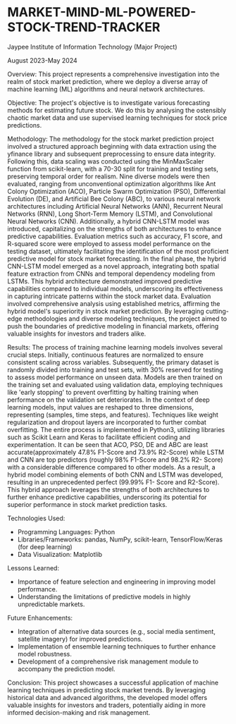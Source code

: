 # MARKET-MIND-ML-POWERED-STOCK-TREND-TRACKER
Jaypee Institute of Information Technology (Major Project)

August 2023-May 2024

Overview:
This project represents a comprehensive investigation into the realm of stock market prediction, where
we deploy a diverse array of machine learning (ML) algorithms and neural network architectures.

Objective:
The project's objective is to investigate various forecasting methods for estimating future stock. We do
this by analysing the ostensibly chaotic market data and use supervised learning techniques for stock
price predictions.

Methodology:
The methodology for the stock market prediction project involved a structured approach beginning with
data extraction using the yfinance library and subsequent preprocessing to ensure data integrity.
Following this, data scaling was conducted using the MinMaxScaler function from scikit-learn, with a
70-30 split for training and testing sets, preserving temporal order for realism. Nine diverse models
were then evaluated, ranging from unconventional optimization algorithms like Ant Colony
Optimization (ACO), Particle Swarm Optimization (PSO), Differential Evolution (DE), and Artificial
Bee Colony (ABC), to various neural network architectures including Artificial Neural Networks
(ANN), Recurrent Neural Networks (RNN), Long Short-Term Memory (LSTM), and Convolutional
Neural Networks (CNN). Additionally, a hybrid CNN-LSTM model was introduced, capitalizing on the
strengths of both architectures to enhance predictive capabilities. Evaluation metrics such as accuracy,
F1 score, and R-squared score were employed to assess model performance on the testing dataset,
ultimately facilitating the identification of the most proficient predictive model for stock market
forecasting.
In the final phase, the hybrid CNN-LSTM model emerged as a novel approach, integrating both spatial
feature extraction from CNNs and temporal dependency modeling from LSTMs. This hybrid
architecture demonstrated improved predictive capabilities compared to individual models,
underscoring its effectiveness in capturing intricate patterns within the stock market data. Evaluation
involved comprehensive analysis using established metrics, affirming the hybrid model's superiority in
stock market prediction. By leveraging cutting-edge methodologies and diverse modeling techniques,
the project aimed to push the boundaries of predictive modeling in financial markets, offering valuable
insights for investors and traders alike.

Results:
The process of training machine learning models involves several crucial steps. Initially, continuous
features are normalized to ensure consistent scaling across variables. Subsequently, the primary dataset
is randomly divided into training and test sets, with 30% reserved for testing to assess model
performance on unseen data. Models are then trained on the training set and evaluated using validation
data, employing techniques like 'early stopping' to prevent overfitting by halting training when
performance on the validation set deteriorates. In the context of deep learning models, input values are
reshaped to three dimensions, representing (samples, time steps, and features). Techniques like weight
regularization and dropout layers are incorporated to further combat overfitting. The entire process is
implemented in Python3, utilizing libraries such as Scikit Learn and Keras to facilitate efficient coding
and experimentation.
It can be seen that ACO, PSO, DE and ABC are least accurate(approximately 47.8% F1-Score and
73.9% R2-Score) while LSTM and CNN are top predictors (roughly 98% F1-Score and 98.2% R2-
Score) with a considerable difference compared to other models. As a result, a hybrid model combining
elements of both CNN and LSTM was developed, resulting in an unprecedented perfect (99.99% F1-
Score and R2-Score). This hybrid approach leverages the strengths of both architectures to further
enhance predictive capabilities, underscoring its potential for superior performance in stock market
prediction tasks.

Technologies Used:
- Programming Languages: Python
- Libraries/Frameworks: pandas, NumPy, scikit-learn, TensorFlow/Keras (for deep learning)
- Data Visualization: Matplotlib

Lessons Learned:
- Importance of feature selection and engineering in improving model performance.
- Understanding the limitations of predictive models in highly unpredictable markets.

Future Enhancements:
- Integration of alternative data sources (e.g., social media sentiment, satellite imagery) for improved
predictions.
- Implementation of ensemble learning techniques to further enhance model robustness.
- Development of a comprehensive risk management module to accompany the prediction model.

Conclusion:
This project showcases a successful application of machine learning techniques in predicting stock
market trends. By leveraging historical data and advanced algorithms, the developed model offers
valuable insights for investors and traders, potentially aiding in more informed decision-making and
risk management.
